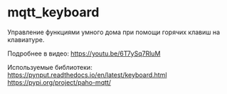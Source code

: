# mqtt_keyboard
Управление функциями умного дома при помощи горячих клавиш на клавиатуре.

Подробнее в видео: https://youtu.be/6T7ySq7RluM

Используемые библиотеки: <br>
https://pynput.readthedocs.io/en/latest/keyboard.html <br>
https://pypi.org/project/paho-mqtt/
